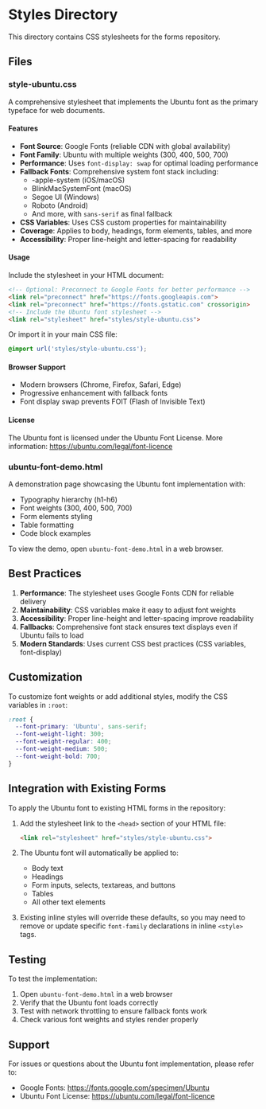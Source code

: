 # Styles Directory

This directory contains CSS stylesheets for the forms repository.

## Files

### style-ubuntu.css

A comprehensive stylesheet that implements the Ubuntu font as the primary typeface for web documents.

#### Features

- **Font Source**: Google Fonts (reliable CDN with global availability)
- **Font Family**: Ubuntu with multiple weights (300, 400, 500, 700)
- **Performance**: Uses `font-display: swap` for optimal loading performance
- **Fallback Fonts**: Comprehensive system font stack including:
  - -apple-system (iOS/macOS)
  - BlinkMacSystemFont (macOS)
  - Segoe UI (Windows)
  - Roboto (Android)
  - And more, with `sans-serif` as final fallback
- **CSS Variables**: Uses CSS custom properties for maintainability
- **Coverage**: Applies to body, headings, form elements, tables, and more
- **Accessibility**: Proper line-height and letter-spacing for readability

#### Usage

Include the stylesheet in your HTML document:

```html
<!-- Optional: Preconnect to Google Fonts for better performance -->
<link rel="preconnect" href="https://fonts.googleapis.com">
<link rel="preconnect" href="https://fonts.gstatic.com" crossorigin>
<!-- Include the Ubuntu font stylesheet -->
<link rel="stylesheet" href="styles/style-ubuntu.css">
```

Or import it in your main CSS file:

```css
@import url('styles/style-ubuntu.css');
```

#### Browser Support

- Modern browsers (Chrome, Firefox, Safari, Edge)
- Progressive enhancement with fallback fonts
- Font display swap prevents FOIT (Flash of Invisible Text)

#### License

The Ubuntu font is licensed under the Ubuntu Font License.
More information: https://ubuntu.com/legal/font-licence

### ubuntu-font-demo.html

A demonstration page showcasing the Ubuntu font implementation with:
- Typography hierarchy (h1-h6)
- Font weights (300, 400, 500, 700)
- Form elements styling
- Table formatting
- Code block examples

To view the demo, open `ubuntu-font-demo.html` in a web browser.

## Best Practices

1. **Performance**: The stylesheet uses Google Fonts CDN for reliable delivery
2. **Maintainability**: CSS variables make it easy to adjust font weights
3. **Accessibility**: Proper line-height and letter-spacing improve readability
4. **Fallbacks**: Comprehensive font stack ensures text displays even if Ubuntu fails to load
5. **Modern Standards**: Uses current CSS best practices (CSS variables, font-display)

## Customization

To customize font weights or add additional styles, modify the CSS variables in `:root`:

```css
:root {
  --font-primary: 'Ubuntu', sans-serif;
  --font-weight-light: 300;
  --font-weight-regular: 400;
  --font-weight-medium: 500;
  --font-weight-bold: 700;
}
```

## Integration with Existing Forms

To apply the Ubuntu font to existing HTML forms in the repository:

1. Add the stylesheet link to the `<head>` section of your HTML file:
   ```html
   <link rel="stylesheet" href="styles/style-ubuntu.css">
   ```

2. The Ubuntu font will automatically be applied to:
   - Body text
   - Headings
   - Form inputs, selects, textareas, and buttons
   - Tables
   - All other text elements

3. Existing inline styles will override these defaults, so you may need to
   remove or update specific `font-family` declarations in inline `<style>` tags.

## Testing

To test the implementation:

1. Open `ubuntu-font-demo.html` in a web browser
2. Verify that the Ubuntu font loads correctly
3. Test with network throttling to ensure fallback fonts work
4. Check various font weights and styles render properly

## Support

For issues or questions about the Ubuntu font implementation, please refer to:
- Google Fonts: https://fonts.google.com/specimen/Ubuntu
- Ubuntu Font License: https://ubuntu.com/legal/font-licence

